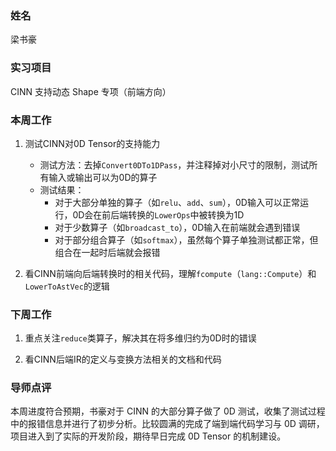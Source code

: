 ### 姓名

梁书豪

### 实习项目

CINN 支持动态 Shape 专项（前端方向）

### 本周工作

1. 测试CINN对0D Tensor的支持能力

    * 测试方法：去掉`Convert0DTo1DPass`，并注释掉对小尺寸的限制，测试所有输入或输出可以为0D的算子
    * 测试结果：
        * 对于大部分单独的算子（如`relu`、`add`、`sum`），0D输入可以正常运行，0D会在前后端转换的`LowerOps`中被转换为1D
        * 对于少数算子（如`broadcast_to`），0D输入在前端就会遇到错误
        * 对于部分组合算子（如`softmax`），虽然每个算子单独测试都正常，但组合在一起时后端就会报错

2. 看CINN前端向后端转换时的相关代码，理解`fcompute`（`lang::Compute`）和`LowerToAstVec`的逻辑

### 下周工作

1. 重点关注`reduce`类算子，解决其在将多维归约为0D时的错误

2. 看CINN后端IR的定义与变换方法相关的文档和代码

### 导师点评

本周进度符合预期，书豪对于 CINN 的大部分算子做了 0D 测试，收集了测试过程中的报错信息并进行了初步分析。比较圆满的完成了端到端代码学习与 0D 调研，项目进入到了实际的开发阶段，期待早日完成 0D Tensor 的机制建设。
